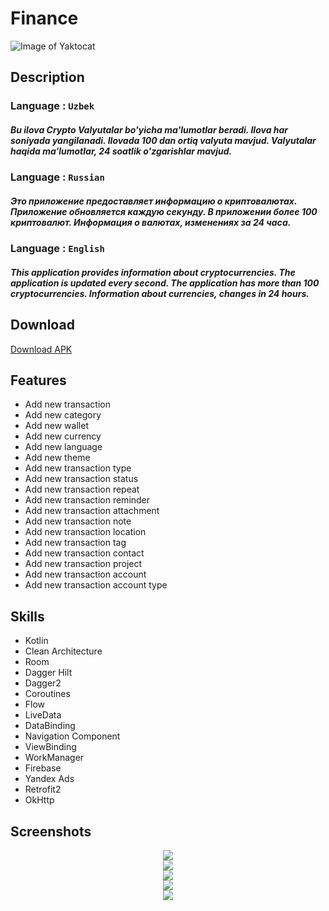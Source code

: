 # Finance
![Image of Yaktocat](https://github.com/Fozilbek0109/CryptoValyutaMy/blob/v-2/app/src/main/ic_launcher-playstore.png)

## Description

### Language : `Uzbek`
##### Bu ilova Crypto Valyutalar bo'yicha ma'lumotlar beradi. Ilova har soniyada yangilanadi. Ilovada 100 dan ortiq valyuta mavjud. Valyutalar haqida ma'lumotlar, 24 soatlik o'zgarishlar mavjud.

### Language : `Russian`
##### Это приложение предоставляет информацию о криптовалютах. Приложение обновляется каждую секунду. В приложении более 100 криптовалют. Информация о валютах, изменениях за 24 часа.

### Language : `English`
##### This application provides information about cryptocurrencies. The application is updated every second. The application has more than 100 cryptocurrencies. Information about currencies, changes in 24 hours.

## Download
[Download APK]()

## Features

- Add new transaction
- Add new category
- Add new wallet
- Add new currency
- Add new language
- Add new theme
- Add new transaction type
- Add new transaction status
- Add new transaction repeat
- Add new transaction reminder
- Add new transaction attachment
- Add new transaction note
- Add new transaction location
- Add new transaction tag
- Add new transaction contact
- Add new transaction project
- Add new transaction account
- Add new transaction account type

## Skills

- Kotlin
- Clean Architecture
- Room
- Dagger Hilt
- Dagger2
- Coroutines
- Flow
- LiveData
- DataBinding
- Navigation Component
- ViewBinding
- WorkManager
- Firebase
- Yandex Ads
- Retrofit2
- OkHttp

## Screenshots
<center><img src="https://github.com/Fozilbek0109/CryptoValyutaMy/blob/v-2/app/src/main/java/uz/coder/cryptovalyutamy/screen_shots_app/photo_4_2024-07-14_12-18-25.jpg"></center>
<center>
  <img src="https://github.com/Fozilbek0109/CryptoValyutaMy/blob/v-2/app/src/main/java/uz/coder/cryptovalyutamy/screen_shots_app/photo_5_2024-07-14_12-18-25.jpg">
</center>
<center>
  <img src="https://github.com/Fozilbek0109/CryptoValyutaMy/blob/v-2/app/src/main/java/uz/coder/cryptovalyutamy/screen_shots_app/photo_1_2024-07-14_12-18-25.jpg">
</center>
<center>
  <img src="https://github.com/Fozilbek0109/CryptoValyutaMy/blob/v-2/app/src/main/java/uz/coder/cryptovalyutamy/screen_shots_app/photo_2_2024-07-14_12-18-25.jpg">
</center>
<center>
  <img src="https://github.com/Fozilbek0109/CryptoValyutaMy/blob/v-2/app/src/main/java/uz/coder/cryptovalyutamy/screen_shots_app/photo_3_2024-07-14_12-18-25.jpg">
</center>
